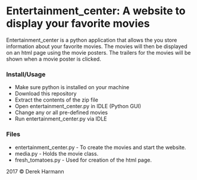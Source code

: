 <h1>Entertainment_center: A website to display your favorite movies</h1>
<p>Entertainment_center is a python application that allows the you store information about your favorite movies. The movies will then be displayed on an html page using the movie posters. The trailers for the movies will be shown when a movie poster is clicked.</p>

<h3>Install/Usage</h3>
<ul>
<li>Make sure python is installed on your machine</li>
<li>Download this repository</li>
<li>Extract the contents of the zip file</li>
<li>Open entertainment_center.py in IDLE (Python GUI)</li>
<li>Change any or all pre-defined movies</li>
<li>Run entertainment_center.py via IDLE</li>
</ul>

<h3>Files</h3>
<ul>
<li>entertainment_center.py - To create the movies and start the website.</li>
<li>media.py - Holds the movie class.</li>
<li>fresh_tomatoes.py - Used for creation of the html page.</li>
</ul>


<p>2017 &copy; Derek Harmann</p>
